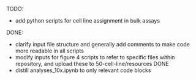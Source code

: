 TODO:
- add python scripts for cell line assignment in bulk assays

DONE:
- clarify input file structure and generally add comments to make code more readable in all scripts 
- modify inputs for figure 4 scripts to refer to specific files within repository, and upload these to 50-cell-line/resources DONE
- distill analyses_10x.ipynb to only relevant code blocks

